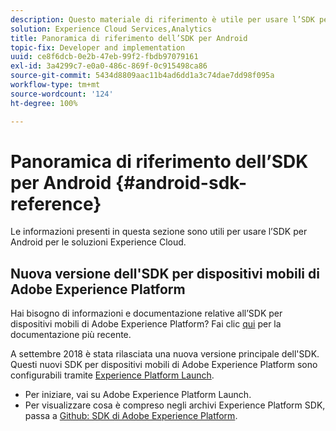 ```yaml
---
description: Questo materiale di riferimento è utile per usare l’SDK per Android per le soluzioni Experience Cloud.
solution: Experience Cloud Services,Analytics
title: Panoramica di riferimento dell’SDK per Android
topic-fix: Developer and implementation
uuid: ce8f6dcb-0e2b-47eb-99f2-fbdb97079161
exl-id: 3a4299c7-e0a0-486c-869f-0c915498ca86
source-git-commit: 5434d8809aac11b4ad6dd1a3c74dae7dd98f095a
workflow-type: tm+mt
source-wordcount: '124'
ht-degree: 100%

---
```


# Panoramica di riferimento dell’SDK per Android {#android-sdk-reference}

Le informazioni presenti in questa sezione sono utili per usare l’SDK per Android per le soluzioni Experience Cloud.

## Nuova versione dell&#39;SDK per dispositivi mobili di Adobe Experience Platform

Hai bisogno di informazioni e documentazione relative all’SDK per dispositivi mobili di Adobe Experience Platform? Fai clic [qui](https://aep-sdks.gitbook.io/docs/) per la documentazione più recente.

A settembre 2018 è stata rilasciata una nuova versione principale dell&#39;SDK. Questi nuovi SDK per dispositivi mobili di Adobe Experience Platform sono configurabili tramite [Experience Platform Launch](https://www.adobe.com/it/experience-platform/launch.html).

* Per iniziare, vai su Adobe Experience Platform Launch.
* Per visualizzare cosa è compreso negli archivi Experience Platform SDK, passa a [Github: SDK di Adobe Experience Platform](https://github.com/Adobe-Marketing-Cloud/acp-sdks).
